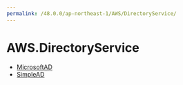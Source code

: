 ```yaml
---
permalink: /48.0.0/ap-northeast-1/AWS/DirectoryService/
---
```


# AWS.DirectoryService



* [MicrosoftAD](MicrosoftAD.md)
* [SimpleAD](SimpleAD.md)